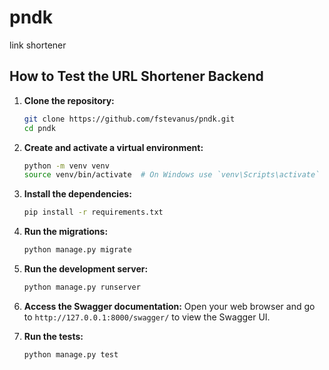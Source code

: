 # pndk
link shortener

## How to Test the URL Shortener Backend

1. **Clone the repository:**
   ```sh
   git clone https://github.com/fstevanus/pndk.git
   cd pndk
   ```

2. **Create and activate a virtual environment:**
   ```sh
   python -m venv venv
   source venv/bin/activate  # On Windows use `venv\Scripts\activate`
   ```

3. **Install the dependencies:**
   ```sh
   pip install -r requirements.txt
   ```

4. **Run the migrations:**
   ```sh
   python manage.py migrate
   ```

5. **Run the development server:**
   ```sh
   python manage.py runserver
   ```

6. **Access the Swagger documentation:**
   Open your web browser and go to `http://127.0.0.1:8000/swagger/` to view the Swagger UI.

7. **Run the tests:**
   ```sh
   python manage.py test
   ```
